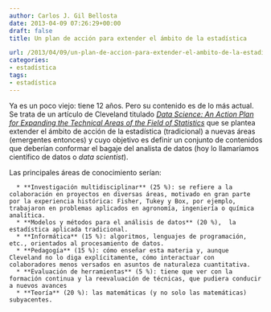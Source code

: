 ```yaml
---
author: Carlos J. Gil Bellosta
date: 2013-04-09 07:26:29+00:00
draft: false
title: Un plan de acción para extender el ámbito de la estadística

url: /2013/04/09/un-plan-de-accion-para-extender-el-ambito-de-la-estadistica/
categories:
- estadística
tags:
- estadística
---
```


Ya es un poco viejo: tiene 12 años. Pero su contenido es de lo más actual. Se trata de un artículo de Cleveland titulado [_Data Science: An Action Plan for Expanding the Technical Areas of the Field of Statistics_](http://cm.bell-labs.com/cm/ms/departments/sia/doc/datascience.pdf) que se plantea extender el ámbito de acción de la estadística (tradicional) a nuevas áreas (emergentes entonces) y cuyo objetivo es definir un conjunto de contenidos que deberían conformar el bagaje del analista de datos (hoy lo llamaríamos científico de datos o _data scientist_).

Las principales áreas de conocimiento serían:



	  * **Investigación multidisciplinar** (25 %): se refiere a la colaboración en proyectos en diversas áreas, motivado en gran parte por la experiencia histórica: Fisher, Tukey y Box, por ejemplo, trabajaron en problemas aplicados en agronomía, ingeniería o química analítica.
	  * **Modelos y métodos para el análisis de datos** (20 %),  la estadística aplicada tradicional.
	  * **Informática** (15 %): algoritmos, lenguajes de programación, etc., orientados al procesamiento de datos.
	  * **Pedagogía** (15 %): cómo enseñar esta materia y, aunque Cleveland no lo diga explícitamente, cómo interactuar con colaboradores menos versados en asuntos de naturaleza cuantitativa.
	  * **Evaluación de herramientas** (5 %): tiene que ver con la formación continua y la reevaluación de técnicas, que pudiera conducir a nuevos avances
	  * **Teoría** (20 %): las matemáticas (y no solo las matemáticas) subyacentes.



